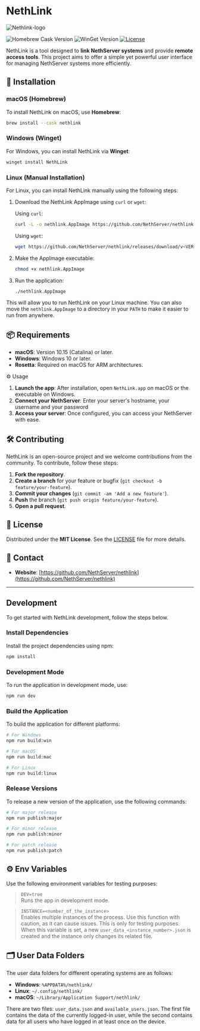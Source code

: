 # NethLink

![Nethlink-logo](https://github.com/user-attachments/assets/a1b04e4f-5858-48d5-b097-61949e74cea1)

![Homebrew Cask Version](https://img.shields.io/homebrew/cask/v/nethlink?style=for-the-badge)
![WinGet Version](https://img.shields.io/winget/v/Nethesis.NethLink?style=for-the-badge)
[![License](https://img.shields.io/badge/License-MIT-green?style=for-the-badge)](LICENSE)

NethLink is a tool designed to **link NethServer systems** and provide **remote access tools**. This project aims to offer a simple yet powerful user interface for managing NethServer systems more efficiently.

## 🔧 Installation

### macOS (Homebrew)

To install NethLink on macOS, use **Homebrew**:

```bash
brew install --cask nethlink
```

### Windows (Winget)

For Windows, you can install NethLink via **Winget**:

```bash
winget install NethLink
```

### Linux (Manual Installation)

For Linux, you can install NethLink manually using the following steps:

1. Download the NethLink AppImage using `curl` or `wget`:

   Using `curl`:
   ```bash
   curl -L -o nethlink.AppImage https://github.com/NethServer/nethlink/releases/download/v<VERSION>/nethlink-<VERSION>.AppImage
   ```

   Using `wget`:
   ```bash
   wget https://github.com/NethServer/nethlink/releases/download/v<VERSION>/nethlink-<VERSION>.AppImage
   ```

2. Make the AppImage executable:

   ```bash
   chmod +x nethlink.AppImage
   ```

3. Run the application:

   ```bash
   ./nethlink.AppImage
   ```

This will allow you to run NethLink on your Linux machine. You can also move the `nethlink.AppImage` to a directory in your `PATH` to make it easier to run from anywhere.


## 📦 Requirements

- **macOS**: Version 10.15 (Catalina) or later.
- **Windows**: Windows 10 or later.
- **Rosetta**: Required on macOS for ARM architectures.

⚙️ Usage

1. **Launch the app**: After installation, open `NethLink.app` on macOS or the executable on Windows.
2. **Connect your NethServer**: Enter your server's hostname, your username and your password
4. **Access your server**: Once configured, you can access your NethServer with ease.

## 🛠 Contributing

NethLink is an open-source project and we welcome contributions from the community. To contribute, follow these steps:

1. **Fork the repository**.
2. **Create a branch** for your feature or bugfix (`git checkout -b feature/your-feature`).
3. **Commit your changes** (`git commit -am 'Add a new feature'`).
4. **Push** the branch (`git push origin feature/your-feature`).
5. **Open a pull request**.

## 📄 License

Distributed under the **MIT License**. See the [LICENSE](LICENSE) file for more details.

## 🤝 Contact

- **Website**: [https://github.com/NethServer/nethlink](https://github.com/NethServer/nethlink)

---

## Development

To get started with NethLink development, follow the steps below.

### Install Dependencies

Install the project dependencies using npm:

```bash
npm install
```

### Development Mode

To run the application in development mode, use:

```bash
npm run dev
```

### Build the Application

To build the application for different platforms:

```bash
# For Windows
npm run build:win

# For macOS
npm run build:mac

# For Linux
npm run build:linux
```

### Release Versions

To release a new version of the application, use the following commands:

```bash
# For major release
npm run publish:major

# For minor release
npm run publish:minor

# For patch release
npm run publish:patch
```

## ⚙️ Env Variables

Use the following environment variables for testing purposes:

> `DEV=true`  
> Runs the app in development mode.

> `INSTANCE=<number_of_the_instance>`  
> Enables multiple instances of the process. Use this function with caution, as it can cause issues. This is only for testing purposes. When this variable is set, a new `user_data_<instance_number>.json` is created and the instance only changes its related file.

## 🗂 User Data Folders

The user data folders for different operating systems are as follows:

- **Windows**: `%APPDATA%/nethlink/`
- **Linux**: `~/.config/nethlink/`
- **macOS**: `~/Library/Application Support/nethlink/`

There are two files: `user_data.json` and `available_users.json`. The first file contains the data of the currently logged-in user, while the second contains data for all users who have logged in at least once on the device.
